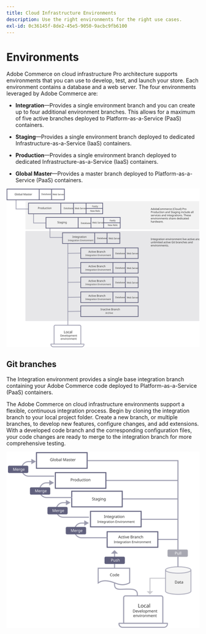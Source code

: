 ```yaml
---
title: Cloud Infrastructure Environments
description: Use the right environments for the right use cases.
exl-id: 0c36145f-8de2-45e5-9050-9acbc9fb6100
---
```

# Environments

Adobe Commerce on cloud infrastructure Pro architecture supports environments that you can use to develop, test, and launch your store. Each environment contains a database and a web server. The four environments leveraged by Adobe Commerce are:

- **Integration**—Provides a single environment branch and you can create up to four additional environment branches. This allows for a maximum of five active branches deployed to Platform-as-a-Service (PaaS) containers.

- **Staging**—Provides a single environment branch deployed to dedicated Infrastructure-as-a-Service (IaaS) containers.

- **Production**—Provides a single environment branch deployed to dedicated Infrastructure-as-a-Service (IaaS) containers.

- **Global Master**—Provides a master branch deployed to Platform-as-a-Service (PaaS) containers.

![Diagram showing the relationship between Adobe Commerce cloud environments](../../../assets/playbooks/environment-diagram.svg)

## Git branches

The Integration environment provides a single base integration branch containing your Adobe Commerce code deployed to Platform-as-a-Service (PaaS) containers.

The Adobe Commerce on cloud infrastructure environments support a flexible, continuous integration process. Begin by cloning the integration branch to your local project folder. Create a new branch, or multiple branches, to develop new features, configure changes, and add extensions. With a developed code branch and the corresponding configuration files, your code changes are ready to merge to the integration branch for more comprehensive testing.

![Diagram showing the git-based branching strategy for Adobe Commerce cloud environments](../../../assets/playbooks/branching-diagram.svg)
